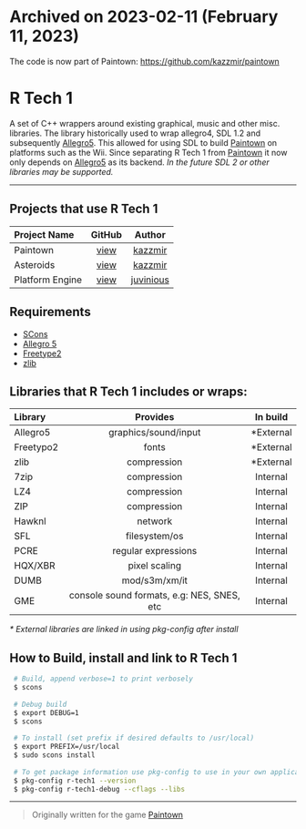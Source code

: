 # Archived on 2023-02-11 (February 11, 2023)
The code is now part of Paintown: https://github.com/kazzmir/paintown

# R Tech 1
A set of C++ wrappers around existing graphical, music and other misc. libraries. 
The library historically used to wrap allegro4, SDL 1.2 and subsequently [Allegro5](https://github.com/liballeg/allegro5). This allowed for using SDL to build  [Paintown](https://www.github.com/kazzmir/paintown) on platforms such as the Wii. 
Since separating R Tech 1 from [Paintown](https://www.github.com/kazzmir/paintown) it now only depends on [Allegro5](https://github.com/liballeg/allegro5) as its backend. 
*In the future SDL 2 or other libraries may be supported.*

---

## Projects that use R Tech 1

| Project Name        | GitHub               | Author |
| :-------------      | :------------------: |:--------:|
| Paintown            | [view](https://www.github.com/kazzmir/paintown)| [kazzmir](https://www.github.com/kazzmir) |
| Asteroids            | [view](https://www.github.com/kazzmir/asteroids)| [kazzmir](https://www.github.com/kazzmir) |
| Platform Engine      | [view](https://www.github.com/juvinious/platform-engine)| [juvinious](https://www.github.com/juvinious) |

## Requirements
* [SCons](http://scons.org/)
* [Allegro 5](https://github.com/liballeg/allegro5)
* [Freetype2](https://freetype.org/freetype2/docs/index.html)
* [zlib](https://zlib.net/)

## Libraries that R Tech 1 includes or wraps:

| Library        | Provides             | In build |
| :------------- | :------------------: |:--------:|
| Allegro5       | graphics/sound/input |*External |
| Freetypo2      | fonts                |*External |
| zlib           | compression          |*External |
| 7zip           | compression          |Internal  |
| LZ4            | compression          |Internal  |
| ZIP            | compression          |Internal  |
| Hawknl         | network              |Internal  |
| SFL            | filesystem/os        |Internal  |
| PCRE           | regular expressions  |Internal  |
| HQX/XBR        | pixel scaling        |Internal  |
| DUMB           | mod/s3m/xm/it        |Internal  |
| GME            | console sound formats, e.g: NES, SNES, etc |Internal  |
*\* External libraries are linked in using pkg-config after install*

## How to Build, install and link to R Tech 1
```bash
 # Build, append verbose=1 to print verbosely
 $ scons
 
 # Debug build
 $ export DEBUG=1
 $ scons
 
 # To install (set prefix if desired defaults to /usr/local)
 $ export PREFIX=/usr/local
 $ sudo scons install
 
 # To get package information use pkg-config to use in your own application
 $ pkg-config r-tech1 --version
 $ pkg-config r-tech1-debug --cflags --libs
```

---
> Originally written for the game [Paintown](http://paintown.org)
